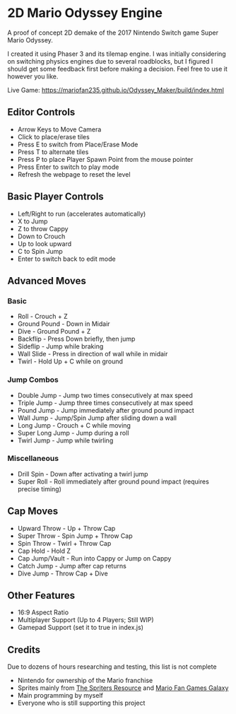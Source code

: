 # 2D Mario Odyssey Engine

A proof of concept 2D demake of the 2017 Nintendo Switch game Super Mario Odyssey.

I created it using Phaser 3 and its tilemap engine. I was initially considering on switching physics engines due to several roadblocks, but I figured I should get some feedback first before making a decision. Feel free to use it however you like.

Live Game: https://mariofan235.github.io/Odyssey_Maker/build/index.html

## Editor Controls

* Arrow Keys to Move Camera
* Click to place/erase tiles
* Press E to switch from Place/Erase Mode
* Press T to alternate tiles
* Press P to place Player Spawn Point from the mouse pointer
* Press Enter to switch to play mode
* Refresh the webpage to reset the level

## Basic Player Controls

* Left/Right to run (accelerates automatically)
* X to Jump
* Z to throw Cappy
* Down to Crouch
* Up to look upward
* C to Spin Jump
* Enter to switch back to edit mode

## Advanced Moves

### Basic

* Roll - Crouch + Z
* Ground Pound - Down in Midair
* Dive - Ground Pound + Z
* Backflip - Press Down briefly, then jump
* Sideflip - Jump while braking
* Wall Slide - Press in direction of wall while in midair
* Twirl - Hold Up + C while on ground

### Jump Combos

* Double Jump - Jump two times consecutively at max speed
* Triple Jump - Jump three times consecutively at max speed
* Pound Jump - Jump immediately after ground pound impact
* Wall Jump - Jump/Spin Jump after sliding down a wall
* Long Jump - Crouch + C while moving
* Super Long Jump - Jump during a roll
* Twirl Jump - Jump while twirling

### Miscellaneous

* Drill Spin - Down after activating a twirl jump
* Super Roll - Roll immediately after ground pound impact (requires precise timing)

## Cap Moves

* Upward Throw - Up + Throw Cap
* Super Throw - Spin Jump + Throw Cap
* Spin Throw - Twirl + Throw Cap
* Cap Hold - Hold Z
* Cap Jump/Vault - Run into Cappy or Jump on Cappy
* Catch Jump - Jump after cap returns
* Dive Jump - Throw Cap + Dive

## Other Features

* 16:9 Aspect Ratio
* Multiplayer Support (Up to 4 Players; Still WIP)
* Gamepad Support (set it to true in index.js)

## Credits

Due to dozens of hours researching and testing, this list is not complete

* Nintendo for ownership of the Mario franchise
* Sprites mainly from [The Spriters Resource](https://www.spriters-resource.com/) and [Mario Fan Games Galaxy](https://mfgg.net/index.php?act=main)
* Main programming by myself
* Everyone who is still supporting this project
